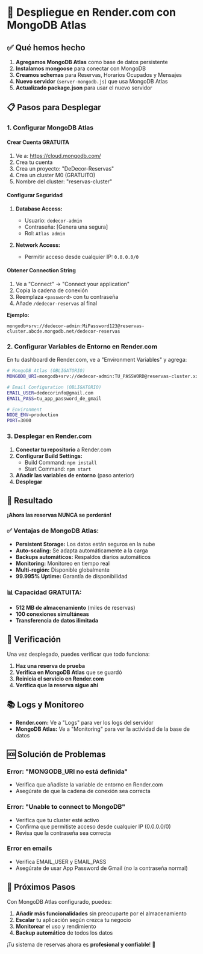 # 🚀 Despliegue en Render.com con MongoDB Atlas

## ✅ Qué hemos hecho

1. **Agregamos MongoDB Atlas** como base de datos persistente
2. **Instalamos mongoose** para conectar con MongoDB
3. **Creamos schemas** para Reservas, Horarios Ocupados y Mensajes
4. **Nuevo servidor** (`server-mongodb.js`) que usa MongoDB Atlas
5. **Actualizado package.json** para usar el nuevo servidor

## 📋 Pasos para Desplegar

### 1. Configurar MongoDB Atlas

#### Crear Cuenta GRATUITA
1. Ve a: https://cloud.mongodb.com/
2. Crea tu cuenta
3. Crea un proyecto: "DeDecor-Reservas"
4. Crea un cluster M0 (GRATUITO)
5. Nombre del cluster: "reservas-cluster"

#### Configurar Seguridad
1. **Database Access:**
   - Usuario: `dedecor-admin`
   - Contraseña: [Genera una segura]
   - Rol: `Atlas admin`

2. **Network Access:**
   - Permitir acceso desde cualquier IP: `0.0.0.0/0`

#### Obtener Connection String
1. Ve a "Connect" → "Connect your application"
2. Copia la cadena de conexión
3. Reemplaza `<password>` con tu contraseña
4. Añade `/dedecor-reservas` al final

**Ejemplo:**
```
mongodb+srv://dedecor-admin:MiPassword123@reservas-cluster.abcde.mongodb.net/dedecor-reservas
```

### 2. Configurar Variables de Entorno en Render.com

En tu dashboard de Render.com, ve a "Environment Variables" y agrega:

```bash
# MongoDB Atlas (OBLIGATORIO)
MONGODB_URI=mongodb+srv://dedecor-admin:TU_PASSWORD@reservas-cluster.xxxxx.mongodb.net/dedecor-reservas

# Email Configuration (OBLIGATORIO)
EMAIL_USER=dedecorinfo@gmail.com
EMAIL_PASS=tu_app_password_de_gmail

# Environment
NODE_ENV=production
PORT=3000
```

### 3. Desplegar en Render.com

1. **Conectar tu repositorio** a Render.com
2. **Configurar Build Settings:**
   - Build Command: `npm install`
   - Start Command: `npm start`
3. **Añadir las variables de entorno** (paso anterior)
4. **Desplegar**

## 🎉 Resultado

**¡Ahora las reservas NUNCA se perderán!**

### ✅ Ventajas de MongoDB Atlas:
- **Persistent Storage:** Los datos están seguros en la nube
- **Auto-scaling:** Se adapta automáticamente a la carga
- **Backups automáticos:** Respaldos diarios automáticos
- **Monitoring:** Monitoreo en tiempo real
- **Multi-región:** Disponible globalmente
- **99.995% Uptime:** Garantía de disponibilidad

### 📊 Capacidad GRATUITA:
- **512 MB de almacenamiento** (miles de reservas)
- **100 conexiones simultáneas**
- **Transferencia de datos ilimitada**

## 🔧 Verificación

Una vez desplegado, puedes verificar que todo funciona:

1. **Haz una reserva de prueba**
2. **Verifica en MongoDB Atlas** que se guardó
3. **Reinicia el servicio en Render.com**
4. **Verifica que la reserva sigue ahí**

## 📚 Logs y Monitoreo

- **Render.com:** Ve a "Logs" para ver los logs del servidor
- **MongoDB Atlas:** Ve a "Monitoring" para ver la actividad de la base de datos

## 🆘 Solución de Problemas

### Error: "MONGODB_URI no está definida"
- Verifica que añadiste la variable de entorno en Render.com
- Asegúrate de que la cadena de conexión sea correcta

### Error: "Unable to connect to MongoDB"
- Verifica que tu cluster esté activo
- Confirma que permitiste acceso desde cualquier IP (0.0.0.0/0)
- Revisa que la contraseña sea correcta

### Error en emails
- Verifica EMAIL_USER y EMAIL_PASS
- Asegúrate de usar App Password de Gmail (no la contraseña normal)

## 📱 Próximos Pasos

Con MongoDB Atlas configurado, puedes:
1. **Añadir más funcionalidades** sin preocuparte por el almacenamiento
2. **Escalar** tu aplicación según crezca tu negocio
3. **Monitorear** el uso y rendimiento
4. **Backup automático** de todos los datos

¡Tu sistema de reservas ahora es **profesional y confiable**! 🎯 